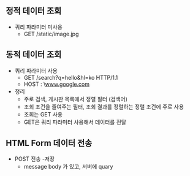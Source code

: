 ## 정적 데이터 조회 
- 쿼리 파라미터 미사용 
	- GET /static/image.jpg 
## 동적 데이터 조회 
- 쿼리 파라미터 사용 
	- GET /search?q=hello&hl=ko HTTP/1.1
	- HOST : \www.google.com
- 정리 
	- 주로 검색, 게시판 목록에서 정렬 필터 (검색어)
	- 조회 조건을 줄여주는 필터, 조회 결과를 정렬하는 정렬 조건에 주로 사용 
	- 조회는 GET 사용
	- GET은 쿼리 파라미터 사용해서 데이터를 전달 
## HTML Form 데이터 전송
 - POST 전송 -저장 
	 -  message body 가 있고, 서버에 quary
